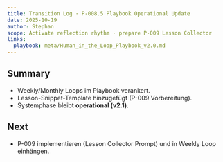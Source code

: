 ```yaml
---
title: Transition Log · P-008.5 Playbook Operational Update
date: 2025-10-19
author: Stephan
scope: Activate reflection rhythm · prepare P-009 Lesson Collector
links:
  playbook: meta/Human_in_the_Loop_Playbook_v2.0.md
---
```


## Summary
- Weekly/Monthly Loops im Playbook verankert.
- Lesson-Snippet-Template hinzugefügt (P-009 Vorbereitung).
- Systemphase bleibt **operational (v2.1)**.

## Next
- P-009 implementieren (Lesson Collector Prompt) und in Weekly Loop einhängen.
